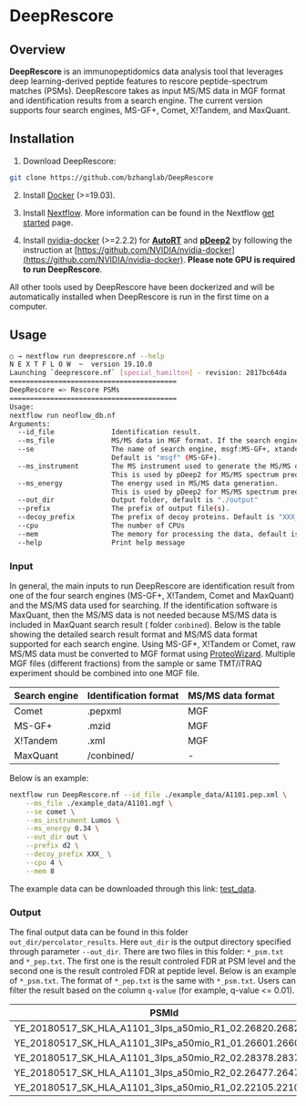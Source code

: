# DeepRescore
## Overview
**DeepRescore** is an immunopeptidomics data analysis tool that leverages deep learning-derived peptide features to rescore peptide-spectrum matches (PSMs). DeepRescore takes as input MS/MS data in MGF format and identification results from a search engine. The current version supports four search engines, MS-GF+, Comet, X!Tandem, and MaxQuant.

## Installation
1. Download DeepRescore:
```sh
git clone https://github.com/bzhanglab/DeepRescore
```
2. Install [Docker](https://docs.docker.com/install/) (>=19.03).

3. Install [Nextflow](https://www.nextflow.io/docs/latest/getstarted.html). More information can be found in the Nextflow [get started](https://www.nextflow.io/docs/latest/getstarted.html) page.

4. Install [nvidia-docker](https://github.com/NVIDIA/nvidia-docker) (>=2.2.2) for [**AutoRT**](https://github.com/bzhanglab/AutoRT/)  and [**pDeep2**](https://github.com/pFindStudio/pDeep/tree/master/pDeep2) by following the instruction at [https://github.com/NVIDIA/nvidia-docker](https://github.com/NVIDIA/nvidia-docker). **Please note GPU is required to run DeepRescore**.

All other tools used by DeepRescore have been dockerized and will be automatically installed when DeepRescore is run in the first time on a computer.

## Usage

```sh
○ → nextflow run deeprescore.nf --help
N E X T F L O W  ~  version 19.10.0
Launching `deeprescore.nf` [special_hamilton] - revision: 2817bc64da
=========================================
DeepRescore => Rescore PSMs
=========================================
Usage:
nextflow run neoflow_db.nf
Arguments:
  --id_file              Identification result.
  --ms_file              MS/MS data in MGF format. If the search engine is MaxQuant, this parameter is not useful.
  --se                   The name of search engine, msgf:MS-GF+, xtandem:X!Tandem, comet:Comet or maxquant:MaxQuant.
                         Default is "msgf" (MS-GF+).
  --ms_instrument        The MS instrument used to generate the MS/MS data. 
                         This is used by pDeep2 for MS/MS spectrum prediction. Default is "Lumos".
  --ms_energy            The energy used in MS/MS data generation. 
                         This is used by pDeep2 for MS/MS spectrum prediction. Default is 0.34.
  --out_dir              Output folder, default is "./output"
  --prefix               The prefix of output file(s).
  --decoy_prefix         The prefix of decoy proteins. Default is "XXX_".
  --cpu                  The number of CPUs
  --mem                  The memory for processing the data, default is 8. The unit is G.
  --help                 Print help message

```

### Input
In general, the main inputs to run DeepRescore are identification result from one of the four search engines (MS-GF+, X!Tandem, Comet and MaxQuant) and the MS/MS data used for searching. If the identification software is MaxQuant, then the MS/MS data is not needed because MS/MS data is included in MaxQuant search result ( folder ``conbined``). Below is the table showing the detailed search result format and MS/MS data format supported for each search engine. Using MS-GF+, X!Tandem or Comet, raw MS/MS data must be converted to MGF format using [ProteoWizard](http://www.proteowizard.org/). Multiple MGF files (different fractions) from the sample or same TMT/iTRAQ experiment should be combined into one MGF file.

| Search engine | Identification format | MS/MS data format |
|---|---|---|
| Comet | .pepxml | MGF |
| MS-GF+ | .mzid | MGF |
| X!Tandem | .xml | MGF |
| MaxQuant | /conbined/ | - |

Below is an example:
```sh
nextflow run DeepRescore.nf --id_file ./example_data/A1101.pep.xml \
	--ms_file ./example_data/A1101.mgf \
	--se comet \
	--ms_instrument Lumos \
	--ms_energy 0.34 \
	--out_dir out \
	--prefix d2 \
	--decoy_prefix XXX_ \
	--cpu 4 \
	--mem 8
```
The example data can be downloaded through this link: [test_data](http://pdv.zhang-lab.org/data/download/deeprescore/example_data.tar.gz).

### Output
The final output data can be found in this folder `out_dir/percolator_results`. Here `out_dir` is the output directory specified through parameter `--out_dir`. There are two files in this folder: `*_psm.txt` and `*_pep.txt`. The first one is the result controled FDR at PSM level and the second one is the result controled FDR at peptide level. Below is an example of `*_psm.txt`. The format of `*_pep.txt` is the same with `*_psm.txt`. Users can filter the result based on the column `q-value` (for example, q-value <= 0.01).

| PSMId | score | q-value | posterior_error_prob | peptide | proteinIds |
|---|---|---|---|---|---|
|YE_20180517_SK_HLA_A1101_3Ips_a50mio_R1_02.26820.26820.3 | 1.58533 | 0.000156838 | 2.97782e-12 | CEMASTGEVACFGEGIHTAFLK | uc010fur.3;uc002vee.4;uc010fus.3 |
|YE_20180517_SK_HLA_A1101_3IPs_a50mio_R1_01.26601.26601.3 | 1.40512 | 0.000156838 | 5.33093e-11 | CEMASTGEVACFGEGIHTAFLK | uc010fur.3;uc002vee.4;uc010fus.3 |
|YE_20180517_SK_HLA_A1101_3Ips_a50mio_R2_02.28378.28378.3 | 1.38068 | 0.000156838 | 7.88358e-11 | CEMASTGEVACFGEGIHTAFLK | uc010fur.3;uc002vee.4;uc010fus.3 |
|YE_20180517_SK_HLA_A1101_3Ips_a50mio_R2_02.26477.26477.3 | 1.32079 | 0.000156838 | 2.05665e-10 | CEMASTGEVACFGEGIHTAFLK | uc010fur.3;uc002vee.4;uc010fus.3 |
|YE_20180517_SK_HLA_A1101_3Ips_a50mio_R1_02.22105.22105.3 | 1.23946 | 0.000156838 | 7.56194e-10 | PLFVNVNDQTNEGIMHESK | uc010fur.3;uc002vee.4 |



